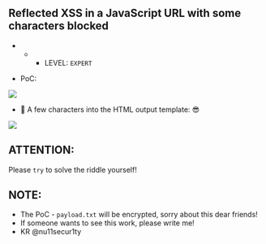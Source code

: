 ## Reflected XSS in a JavaScript URL with some characters blocked

- - - LEVEL: `EXPERT`

- PoC:

![](https://github.com/nu11secur1ty/PortSwigger-Web-Security-Academy/blob/main/Cross-site-scripting/Lab-26/Docs/Screenshot%202022-04-14%20143531.png)

- &#x1F534; A few characters into the HTML output template: 😎

![](https://github.com/nu11secur1ty/PortSwigger-Web-Security-Academy/blob/main/Cross-site-scripting/Lab-26/Docs/Screenshot%202022-04-14%20143630.png)

## ATTENTION:
Please `try` to solve the riddle yourself!

## NOTE:
- The PoC - `payload.txt` will be encrypted, sorry about this dear friends! 
- If someone wants to see this work, please write me!
- KR @nu11secur1ty
